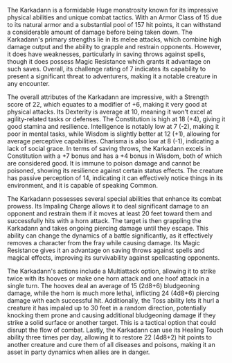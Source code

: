 The Karkadann is a formidable Huge monstrosity known for its impressive physical abilities and unique combat tactics. With an Armor Class of 15 due to its natural armor and a substantial pool of 157 hit points, it can withstand a considerable amount of damage before being taken down. The Karkadann's primary strengths lie in its melee attacks, which combine high damage output and the ability to grapple and restrain opponents. However, it does have weaknesses, particularly in saving throws against spells, though it does possess Magic Resistance which grants it advantage on such saves. Overall, its challenge rating of 7 indicates its capability to present a significant threat to adventurers, making it a notable creature in any encounter.

The overall attributes of the Karkadann are impressive, with a Strength score of 22, which equates to a modifier of +6, making it very good at physical attacks. Its Dexterity is average at 10, meaning it won't excel at agility-related tasks or defenses. The Constitution is high at 18 (+4), giving it good stamina and resilience. Intelligence is notably low at 7 (-2), making it poor in mental tasks, while Wisdom is slightly better at 12 (+1), allowing for average perceptive capabilities. Charisma is also low at 8 (-1), indicating a lack of social grace. In terms of saving throws, the Karkadann excels in Constitution with a +7 bonus and has a +4 bonus in Wisdom, both of which are considered good. It is immune to poison damage and cannot be poisoned, showing its resilience against certain status effects. The creature has passive perception of 14, indicating it can effectively notice things in its environment, and it is capable of speaking Common.

The Karkadann possesses several special abilities that enhance its combat prowess. Its Impaling Charge allows it to deal significant damage to an opponent and restrain them if it moves at least 20 feet toward them and successfully hits with a horn attack. The target is then grappling the Karkadann and takes ongoing piercing damage until they escape. This ability can change the dynamics of a battle significantly, as it effectively removes a character from the fray while causing damage. Its Magic Resistance gives it an advantage on saving throws against spells and magical effects, improving its survivability against spellcasting opponents.

The Karkadann's actions include a Multiattack option, allowing it to strike twice with its hooves or make one horn attack and one hoof attack in a single turn. The hooves deal an average of 15 (2d8+6) bludgeoning damage, while the horn is much more lethal, inflicting 24 (4d8+6) piercing damage with each successful hit. Additionally, the Toss ability lets it hurl a creature it has impaled up to 30 feet in a random direction, potentially knocking them prone and causing additional bludgeoning damage if they strike a solid surface or another target. This is a tactical option that could disrupt the flow of combat. Lastly, the Karkadann can use its Healing Touch ability three times per day, allowing it to restore 22 (4d8+2) hit points to another creature and cure them of all diseases and poisons, making it an asset in party dynamics when allies are in danger.